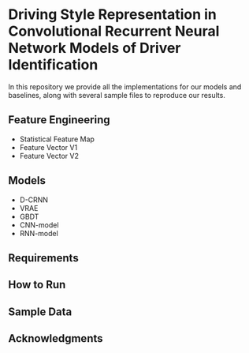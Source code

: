 # Driving Style Representation in Convolutional Recurrent Neural Network Models of Driver Identification

In this repository we provide all the implementations for our models and baselines, along with several sample files to reproduce our results.

## Feature Engineering 
* Statistical Feature Map
* Feature Vector V1
* Feature Vector V2

## Models
* D-CRNN
* VRAE
* GBDT
* CNN-model
* RNN-model

## Requirements


## How to Run


## Sample Data


## Acknowledgments 
